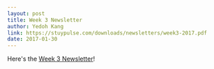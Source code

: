 ```yaml
---
layout: post
title: Week 3 Newsletter
author: Yedoh Kang
link: https://stuypulse.com/downloads/newsletters/week3-2017.pdf
date: 2017-01-30
---
```

Here's the [Week 3 Newsletter](/downloads/newsletters/week3-2017.pdf)!
